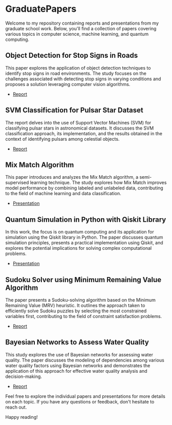 # GraduatePapers


Welcome to my repository containing reports and presentations from my graduate school work. Below, you'll find a collection of papers covering various topics in computer science, machine learning, and quantum computing.

## Object Detection for Stop Signs in Roads
This paper explores the application of object detection techniques to identify stop signs in road environments. The study focuses on the challenges associated with detecting stop signs in varying conditions and proposes a solution leveraging computer vision algorithms.

- [Report](https://github.com/patwiz/GraduatePapers/blob/main/DIP_Fall2021_Wisnewski.pdf)

## SVM Classification for Pulsar Star Dataset
The report delves into the use of Support Vector Machines (SVM) for classifying pulsar stars in astronomical datasets. It discusses the SVM classification approach, its implementation, and the results obtained in the context of identifying pulsars among celestial objects.
- [Report](https://github.com/patwiz/GraduatePapers/blob/main/MLPR%20Final%20Project%20Report%20-%20Wisnewksi.pdf)

## Mix Match Algorithm
This paper introduces and analyzes the Mix Match algorithm, a semi-supervised learning technique. The study explores how Mix Match improves model performance by combining labeled and unlabeled data, contributing to the field of machine learning and data classification.
- [Presentation](https://github.com/patwiz/GraduatePapers/blob/main/MixMatch%20paper%20presentation.pdf)

## Quantum Simulation in Python with Qiskit Library
In this work, the focus is on quantum computing and its application for simulation using the Qiskit library in Python. The paper discusses quantum simulation principles, presents a practical implementation using Qiskit, and explores the potential implications for solving complex computational problems.
- [Presentation](https://github.com/patwiz/GraduatePapers/blob/main/Quantum%20Simulation.pdf)

## Sudoku Solver using Minimum Remaining Value Algorithm
The paper presents a Sudoku-solving algorithm based on the Minimum Remaining Value (MRV) heuristic. It outlines the approach taken to efficiently solve Sudoku puzzles by selecting the most constrained variables first, contributing to the field of constraint satisfaction problems.
- [Report](https://github.com/patwiz/GraduatePapers/blob/main/Sudoku%20Solver%20Report.pdf)

## Bayesian Networks to Assess Water Quality
This study explores the use of Bayesian networks for assessing water quality. The paper discusses the modeling of dependencies among various water quality factors using Bayesian networks and demonstrates the application of this approach for effective water quality analysis and decision-making.
- [Report](https://github.com/patwiz/GraduatePapers/blob/main/Towards%20Real-Time%20Water%20Quality%20Assessment%20With%20Bayesian%20Networks.pdf)


Feel free to explore the individual papers and presentations for more details on each topic. If you have any questions or feedback, don't hesitate to reach out.

Happy reading!
